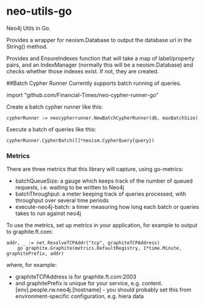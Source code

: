 # neo-utils-go
Neo4j Utils in Go.

Provides a wrapper for neoism.Database to output the database url in the String() method.

Provides and EnsureIndexes function that will take a map of label/property pairs,
and an IndexManager (normally this will be a neoism.Database) and checks whether those
indexes exist. If not, they are created.

##Batch Cypher Runner
Currently supports batch running of queries.

import "github.com/Financial-Times/neo-cypher-runner-go"

Create a batch cypher runner like this:

    cypherRunner := neocypherrunner.NewBatchCypherRunner(db, maxBatchSize)

Execute a batch of queries like this:

    cypherRunner.CypherBatch([]*neoism.CypherQuery{query})

### Metrics
There are three metrics that this library will capture, using go-metrics:

 - batchQueueSize: a gauge which keeps track of the number of queued requests, i.e. waiting to be written to Neo4j
 - batchThroughput: a meter keeping track of queries processed, with throughput over several time periods
 - execute-neo4j-batch: a timer measuring how long each batch or queries takes to run against neo4j

To use the metrics, set up metrics in your application, for example to output to graphite.ft.com:
   
    addr, _ := net.ResolveTCPAddr("tcp", graphiteTCPAddress)
		go graphite.Graphite(metrics.DefaultRegistry, 1*time.Minute, graphitePrefix, addr) 

where, for example:

 - graphiteTCPAddress is for graphite.ft.com:2003
 - and graphitePrefix is unique for your service, e.g. content.[env].people.rw.neo4j.[hostname] - you should probably set this from environment-specific configuration, e.g. hiera data
